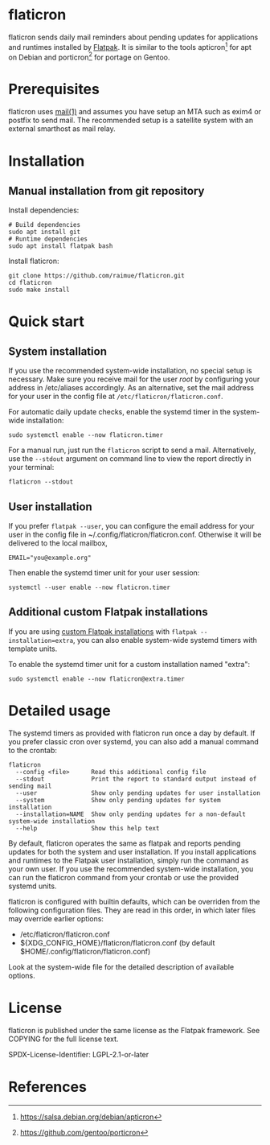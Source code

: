 # flaticron

flaticron sends daily mail reminders about pending updates for applications and runtimes installed by [Flatpak](https://flatpak.org/). It is similar to the tools apticron[^apticron] for apt on Debian and porticron[^porticron] for portage on Gentoo.

# Prerequisites

flaticron uses [mail(1)](https://manpages.debian.org/stable/bsd-mailx/mail.1.en.html) and assumes you have setup an MTA such as exim4 or postfix to send mail. The recommended setup is a satellite system with an external smarthost as mail relay.

# Installation

## Manual installation from git repository

Install dependencies:
```
# Build dependencies
sudo apt install git
# Runtime dependencies
sudo apt install flatpak bash
```

Install flaticron:
```
git clone https://github.com/raimue/flaticron.git
cd flaticron
sudo make install
```

# Quick start

## System installation

If you use the recommended system-wide installation, no special setup is necessary. Make sure you receive mail for the user *root* by configuring your address in /etc/aliases accordingly. As an alternative, set the mail address for your user in the config file at `/etc/flaticron/flaticron.conf`.

For automatic daily update checks, enable the systemd timer in the system-wide installation:
```
sudo systemctl enable --now flaticron.timer
```

For a manual run, just run the `flaticron` script to send a mail. Alternatively, use the `--stdout` argument on command line to view the report directly in your terminal:
```
flaticron --stdout
```

## User installation

If you prefer `flatpak --user`, you can configure the email address for your user in the config file in ~/.config/flaticron/flaticron.conf. Otherwise it will be delivered to the local mailbox,

```
EMAIL="you@example.org"
```

Then enable the systemd timer unit for your user session:
```
systemctl --user enable --now flaticron.timer
```

## Additional custom Flatpak installations

If you are using [custom Flatpak installations](https://docs.flatpak.org/en/latest/tips-and-tricks.html#adding-a-custom-installation) with `flatpak --installation=extra`, you can also enable system-wide systemd timers with template units.

To enable the systemd timer unit for a custom installation named "extra":
```
sudo systemctl enable --now flaticron@extra.timer
```

# Detailed usage

The systemd timers as provided with flaticron run once a day by default.
If you prefer classic cron over systemd, you can also add a manual command to the crontab:

```
flaticron
  --config <file>      Read this additional config file
  --stdout             Print the report to standard output instead of sending mail
  --user               Show only pending updates for user installation
  --system             Show only pending updates for system installation
  --installation=NAME  Show only pending updates for a non-default system-wide installation
  --help               Show this help text
```

By default, flaticron operates the same as flatpak and reports pending updates for both the system and user installation. If you install applications and runtimes to the Flatpak user installation, simply run the command as your own user. If you use the recommended system-wide installation, you can run the flaticron command from your crontab or use the provided systemd units.

flaticron is configured with builtin defaults, which can be overriden from the following configuration files. They are read in this order, in which later files may override earlier options:

  - /etc/flaticron/flaticron.conf
  - ${XDG\_CONFIG\_HOME}/flaticron/flaticron.conf (by default $HOME/.config/flaticron/flaticron.conf)

Look at the system-wide file for the detailed description of available options.

# License

flaticron is published under the same license as the Flatpak framework. See COPYING for the full license text.

SPDX-License-Identifier: LGPL-2.1-or-later

# References

[^apticron]: https://salsa.debian.org/debian/apticron
[^porticron]: https://github.com/gentoo/porticron

[modeline]: # ( vim: set et sw=2 ts=2 tw=0 wrap: )

